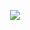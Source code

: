 

<p align="center">
<!-- <img alt="..." src="https://user-images.githubusercontent.com/48057918/202836555-ad0093e2-523a-4742-b280-f48f59518906.gif" style="width:40vw;" /> -->
  <a href="버튼을 눌렀을 때 이동할 링크" target="_blank"><img src="https://img.shields.io/badge/ffffff?style=for-the-badge&logo=googlecloud&logoColor=000000"/></a>
</p>
